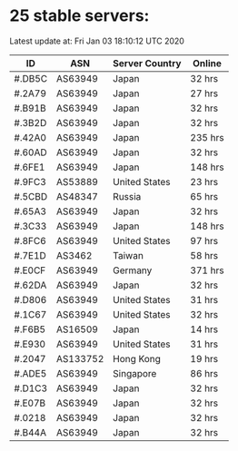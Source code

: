 # 25 stable servers:

Latest update at: Fri Jan 03 18:10:12 UTC 2020

| ID | ASN | Server Country | Online |
| -- | --- | -------------- | ------ |
| #.DB5C | AS63949 | Japan | 32 hrs |
| #.2A79 | AS63949 | Japan | 27 hrs |
| #.B91B | AS63949 | Japan | 32 hrs |
| #.3B2D | AS63949 | Japan | 32 hrs |
| #.42A0 | AS63949 | Japan | 235 hrs |
| #.60AD | AS63949 | Japan | 32 hrs |
| #.6FE1 | AS63949 | Japan | 148 hrs |
| #.9FC3 | AS53889 | United States | 23 hrs |
| #.5CBD | AS48347 | Russia | 65 hrs |
| #.65A3 | AS63949 | Japan | 32 hrs |
| #.3C33 | AS63949 | Japan | 148 hrs |
| #.8FC6 | AS63949 | United States | 97 hrs |
| #.7E1D | AS3462 | Taiwan | 58 hrs |
| #.E0CF | AS63949 | Germany | 371 hrs |
| #.62DA | AS63949 | Japan | 32 hrs |
| #.D806 | AS63949 | United States | 31 hrs |
| #.1C67 | AS63949 | United States | 32 hrs |
| #.F6B5 | AS16509 | Japan | 14 hrs |
| #.E930 | AS63949 | United States | 31 hrs |
| #.2047 | AS133752 | Hong Kong | 19 hrs |
| #.ADE5 | AS63949 | Singapore | 86 hrs |
| #.D1C3 | AS63949 | Japan | 32 hrs |
| #.E07B | AS63949 | Japan | 32 hrs |
| #.0218 | AS63949 | Japan | 32 hrs |
| #.B44A | AS63949 | Japan | 32 hrs |

